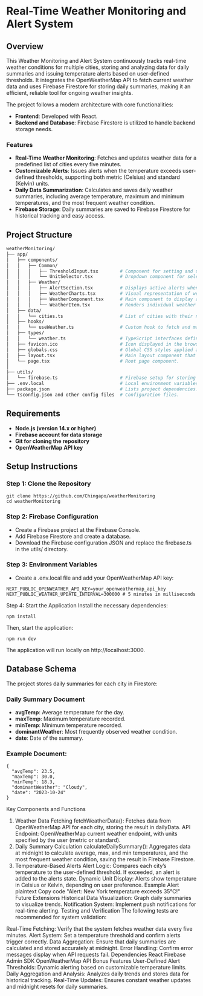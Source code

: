 # Real-Time Weather Monitoring and Alert System

## Overview
This Weather Monitoring and Alert System continuously tracks real-time weather conditions for multiple cities, storing and analyzing data for daily summaries and issuing temperature alerts based on user-defined thresholds. It integrates the OpenWeatherMap API to fetch current weather data and uses Firebase Firestore for storing daily summaries, making it an efficient, reliable tool for ongoing weather insights.

The project follows a modern architecture with core functionalities:
- **Frontend**: Developed with React.
- **Backend and Database**: Firebase Firestore is utilized to handle backend storage needs.

### Features
- **Real-Time Weather Monitoring**: Fetches and updates weather data for a predefined list of cities every five minutes.
- **Customizable Alerts**: Issues alerts when the temperature exceeds user-defined thresholds, supporting both metric (Celsius) and standard (Kelvin) units.
- **Daily Data Summarization**: Calculates and saves daily weather summaries, including average temperature, maximum and minimum temperatures, and the most frequent weather condition.
- **Firebase Storage**: Daily summaries are saved to Firebase Firestore for historical tracking and easy access.

## Project Structure
```bash
weatherMonitoring/
├── app/
│   ├── components/
│   │   ├── Common/
│   │   │   ├── ThresholdInput.tsx        # Component for setting and updating temperature thresholds for alerts.
│   │   │   └── UnitSelector.tsx          # Dropdown component for selecting temperature unit (Celsius/Kelvin).
│   │   ├── Weather/
│   │   │   ├── AlertSection.tsx          # Displays active alerts when temperature exceeds user-defined thresholds.
│   │   │   ├── WeatherCharts.tsx         # Visual representation of weather data trends (temperature, humidity, etc.).
│   │   │   ├── WeatherComponent.tsx      # Main component to display all weather information and controls.
│   │   │   └── WeatherItem.tsx           # Renders individual weather details for a specific city.
│   ├── data/
│   │   └── cities.ts                     # List of cities with their names and country codes for weather data retrieval.
│   ├── hooks/
│   │   └── useWeather.ts                 # Custom hook to fetch and manage weather data, handle alerts, and manage unit selection.
│   ├── types/
│   │   └── weather.ts                    # TypeScript interfaces defining the structure of weather data.
│   ├── favicon.ico                       # Icon displayed in the browser tab.
│   ├── globals.css                       # Global CSS styles applied across the application.
│   ├── layout.tsx                        # Main layout component that structures the overall page, including header and footer.
│   └── page.tsx                          # Root page component.
│   
├── utils/
│   └── firebase.ts                       # Firebase setup for storing and retrieving daily weather summaries.
├── .env.local                            # Local environment variables file (API keys for weather and Firebase).
├── package.json                          # Lists project dependencies..
└── tsconfig.json and other config files  # Configuration files.
```

## Requirements
- **Node.js (version 14.x or higher)**
- **Firebase account for data storage**
- **Git for cloning the repository**
- **OpenWeatherMap API key**


## Setup Instructions
### Step 1: Clone the Repository
```
git clone https://github.com/Chingapo/weatherMonitoring
cd weatherMonitoring
```
### Step 2: Firebase Configuration

- Create a Firebase project at the Firebase Console.
- Add Firebase Firestore and create a database.
- Download the Firebase configuration JSON and replace the firebase.ts in the utils/ directory.

### Step 3: Environment Variables
- Create a .env.local file and add your OpenWeatherMap API key:
```
NEXT_PUBLIC_OPENWEATHER_API_KEY=your_openweathermap_api_key
NEXT_PUBLIC_WEATHER_UPDATE_INTERVAL=300000 # 5 minutes in milliseconds
```

Step 4: Start the Application
Install the necessary dependencies:

```
npm install
```
Then, start the application:

```
npm run dev
```
The application will run locally on http://localhost:3000.

## Database Schema

The project stores daily summaries for each city in Firestore:

### Daily Summary Document
- **avgTemp**: Average temperature for the day.
- **maxTemp**: Maximum temperature recorded.
- **minTemp**: Minimum temperature recorded.
- **dominantWeather**: Most frequently observed weather condition.
- **date**: Date of the summary.

### Example Document:
```
{
  "avgTemp": 23.5,
  "maxTemp": 30.0,
  "minTemp": 18.3,
  "dominantWeather": "Cloudy",
  "date": "2023-10-24"
}
```
Key Components and Functions
1. Weather Data Fetching
fetchWeatherData(): Fetches data from OpenWeatherMap API for each city, storing the result in dailyData.
API Endpoint: OpenWeatherMap current weather endpoint, with units specified by the user (metric or standard).
2. Daily Summary Calculation
calculateDailySummary(): Aggregates data at midnight to calculate average, max, and min temperatures, and the most frequent weather condition, saving the result in Firebase Firestore.
3. Temperature-Based Alerts
Alert Logic: Compares each city’s temperature to the user-defined threshold. If exceeded, an alert is added to the alerts state.
Dynamic Unit Display: Alerts show temperature in Celsius or Kelvin, depending on user preference.
Example Alert
plaintext
Copy code
"Alert: New York temperature exceeds 35°C!"
Future Extensions
Historical Data Visualization: Graph daily summaries to visualize trends.
Notification System: Implement push notifications for real-time alerting.
Testing and Verification
The following tests are recommended for system validation:

Real-Time Fetching: Verify that the system fetches weather data every five minutes.
Alert System: Set a temperature threshold and confirm alerts trigger correctly.
Data Aggregation: Ensure that daily summaries are calculated and stored accurately at midnight.
Error Handling: Confirm error messages display when API requests fail.
Dependencies
React
Firebase Admin SDK
OpenWeatherMap API
Bonus Features
User-Defined Alert Thresholds: Dynamic alerting based on customizable temperature limits.
Daily Aggregation and Analysis: Analyzes daily trends and stores data for historical tracking.
Real-Time Updates: Ensures constant weather updates and midnight resets for daily summaries.


                   
